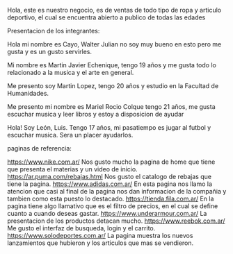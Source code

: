 Hola, este es nuestro negocio, es de ventas de todo tipo de ropa y articulo deportivo, el cual se encuentra abierto a publico de todas las edades


Presentacion de los integrantes:

Hola mi nombre es Cayo, Walter Julian no soy muy bueno en esto pero me gusta y es un gusto servirles.

Mi nombre es Martin Javier Echenique, tengo 19 años y me gusta todo lo relacionado a la musica y el arte en general.

Me presento soy Martin Lopez, tengo 20 años y estudio en la Facultad de Humanidades.

Me presento mi nombre es Mariel Rocio Colque tengo 21 años, me gusta escuchar musica y leer libros y estoy a disposicion de ayudar 

Hola! Soy León, Luis. Tengo 17 años, mi pasatiempo es jugar al futbol y escuchar musica. Sera un placer ayudarlos.

paginas de referencia:

https://www.nike.com.ar/ Nos gusto mucho la pagina de home que tiene que presenta el materias y un video de inicio.
https://ar.puma.com/rebajas.html Nos gusto el catalogo de rebajas que tiene la pagina.
https://www.adidas.com.ar/ En esta pagina nos llamo la atencion que casi al final de la pagina nos dan informacion de la compañia y tambien como esta puesto lo destacado.
https://tienda.fila.com.ar/ En la pagina tiene algo llamativo que es el filtro de precios, en el cual se define cuanto a cuando deseas gastar.
https://www.underarmour.com.ar/ La presentacion de los productos detacan mucho.
https://www.reebok.com.ar/ Me gusto el interfaz de busqueda, login y el carrito.
https://www.solodeportes.com.ar/ La pagina muestra los nuevos lanzamientos que hubieron y los articulos que mas se vendieron.

